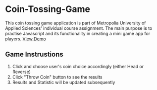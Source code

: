 # Coin-Tossing-Game
This coin tossing game application is part of Metropolia University of Applied Sciences' individual course assignment. The main purpose is to practise Javascript and its functionality 
in creating a mini game app for players. <a href="https://rawcdn.githack.com/giaongo/Coin-Tossing-Game/a5c7a8249035b0ed61d34c6389b100aff2ea1d64/index.html?min=1">View Demo</a>
## Game Instrustions
1. Click and choose user's coin choice accordingly (either Head or Reverse)
2. Click "Throw Coin" button to see the results
3. Results and Statistic will be updated subsequently
